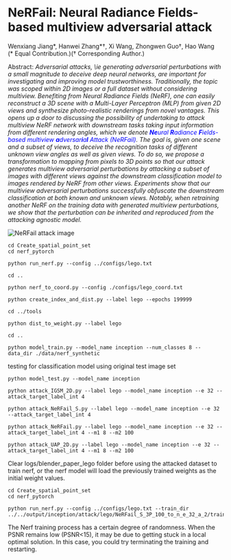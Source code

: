 # NeRFail: Neural Radiance Fields-based multiview adversarial attack

Wenxiang Jiang*, Hanwei Zhang*†, Xi Wang, Zhongwen Guo†, Hao Wang<br>
(* Equal Contribution.)(† Corresponding Author.)

Abstract: *Adversarial attacks, \ie generating adversarial perturbations with a small magnitude to deceive deep neural networks, are important for investigating and improving model trustworthiness. Traditionally, the topic was scoped within 2D images or a full dataset without considering multiview. Benefiting from Neural Radiance Fields (NeRF), one can easily reconstruct a 3D scene with a Multi-Layer Perceptron (MLP) from given 2D views and synthesize photo-realistic renderings from novel vantages. This opens up a door to discussing the possibility of undertaking to attack multiview NeRF network with downstream tasks taking input information from different rendering angles, which we denote <font color=blue>**Ne**ural **R**adiance **F**ields-based multiview **a**dversar**i**a**l** Attack (NeRFail)</font>. The goal is, given one scene and a subset of views, to deceive the recognition tasks of different unknown view angles as well as given views. To do so, we propose a transformation to mapping from pixels to 3D points so that our attack generates multiview adversarial perturbations by attacking a subset of images with different views against the downstream classification model to images rendered by NeRF from other views. Experiments show that our multiview adversarial perturbations successfully obfuscate the downstream classification at both known and unknown views. Notably, when retraining another NeRF on the training data with generated multiview perturbations, we show that the perturbation can be inherited and reproduced from the attacking agnostic model.*

![NeRFail attack image](assets/NeRFail.png)

```shell
cd Create_spatial_point_set
cd nerf_pytorch
```

```shell
python run_nerf.py --config ../configs/lego.txt
```

```shell
cd ..
```

```shell
python nerf_to_coord.py --config ./configs/lego_coord.txt 
```

```shell
python create_index_and_dist.py --label lego --epochs 199999
```

```shell
cd ../tools
```

```shell
python dist_to_weight.py --label lego
```

```shell
cd ..
```


```shell
python model_train.py --model_name inception --num_classes 8 --data_dir ./data/nerf_synthetic
```
testing for classification model using original test image set
```shell
python model_test.py --model_name inception
```

```shell
python attack_IGSM_2D.py --label lego --model_name inception --e 32 --attack_target_label_int 4
```

```shell
python attack_NeRFail_S.py --label lego --model_name inception --e 32 --attack_target_label_int 4
```

```shell
python attack_NeRFail.py --label lego --model_name inception --e 32 --attack_target_label_int 4 --m1 8 --m2 100
```

```shell
python attack_UAP_2D.py --label lego --model_name inception --e 32 --attack_target_label_int 4 --m1 8 --m2 100
```

Clear logs/blender_paper_lego folder before using the attacked dataset to train nerf, or the nerf model will load the previously trained weights as the initial weight values.

```shell
cd Create_spatial_point_set
cd nerf_pytorch
```

```shell
python run_nerf.py --config ../configs/lego.txt --train_dir ../../output/inception/attack/lego/NeRFail_S_3P_100_to_n_e_32_a_2/train
```

The Nerf training process has a certain degree of randomness. When the PSNR remains low (PSNR<15), it may be due to getting stuck in a local optimal solution. In this case, you could try terminating the training and restarting.
